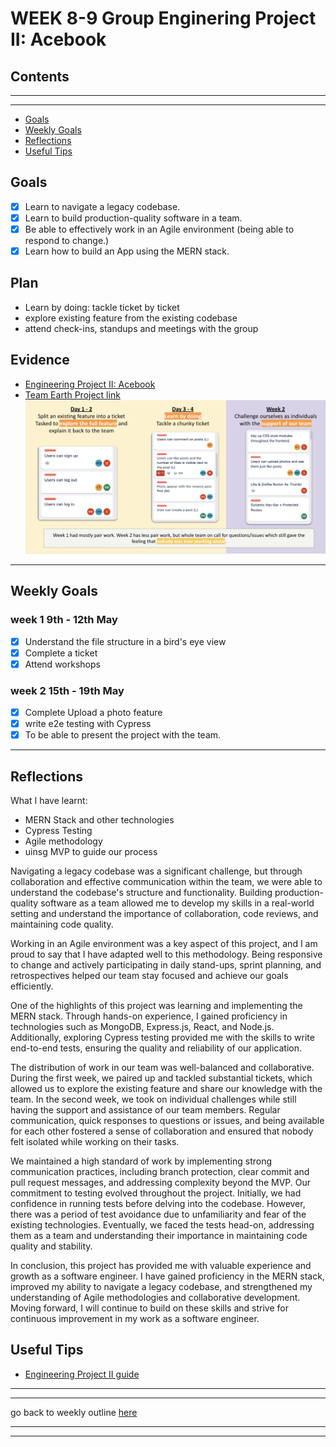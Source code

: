 # WEEK 8-9 Group Enginering Project II: Acebook

## Contents

---
---

* [Goals](#weekly-goals)
* [Weekly Goals](#weekly-goals)
* [Reflections](#reflections)
* [Useful Tips](#useful-tips)

## Goals

* [x] Learn to navigate a legacy codebase.
* [x] Learn to build production-quality software in a team.
* [x] Be able to effectively work in an Agile environment (being able to respond to change.)
* [x] Learn how to build an App using the MERN stack.

## Plan

* Learn by doing: tackle ticket by ticket
* explore existing feature from the existing codebase
* attend check-ins, standups and meetings with the group

## Evidence

* [Engineering Project II: Acebook](https://github.com/maddc0de/acebook)
* [Team Earth Project link](https://github.com/siqbal181/acebook-mern-template)
![my group's approach at distributing work](some-tickets-from-trelloboard.png)

---

## Weekly Goals

### week 1 9th - 12th May

* [x] Understand the file structure in a bird's eye view
* [x] Complete a ticket
* [x] Attend workshops

### week 2 15th - 19th May

* [x] Complete Upload a photo feature
* [x] write e2e testing with Cypress
* [x] To be able to present the project with the team.

---

## Reflections

What I have learnt:

* MERN Stack and other technologies
* Cypress Testing
* Agile methodology
* uinsg MVP to guide our process

Navigating a legacy codebase was a significant challenge, but through collaboration and effective communication within the team, we were able to understand the codebase's structure and functionality. Building production-quality software as a team allowed me to develop my skills in a real-world setting and understand the importance of collaboration, code reviews, and maintaining code quality.

Working in an Agile environment was a key aspect of this project, and I am proud to say that I have adapted well to this methodology. Being responsive to change and actively participating in daily stand-ups, sprint planning, and retrospectives helped our team stay focused and achieve our goals efficiently.

One of the highlights of this project was learning and implementing the MERN stack. Through hands-on experience, I gained proficiency in technologies such as MongoDB, Express.js, React, and Node.js. Additionally, exploring Cypress testing provided me with the skills to write end-to-end tests, ensuring the quality and reliability of our application.

The distribution of work in our team was well-balanced and collaborative. During the first week, we paired up and tackled substantial tickets, which allowed us to explore the existing feature and share our knowledge with the team. In the second week, we took on individual challenges while still having the support and assistance of our team members. Regular communication, quick responses to questions or issues, and being available for each other fostered a sense of collaboration and ensured that nobody felt isolated while working on their tasks.

We maintained a high standard of work by implementing strong communication practices, including branch protection, clear commit and pull request messages, and addressing complexity beyond the MVP. Our commitment to testing evolved throughout the project. Initially, we had confidence in running tests before delving into the codebase. However, there was a period of test avoidance due to unfamiliarity and fear of the existing technologies. Eventually, we faced the tests head-on, addressing them as a team and understanding their importance in maintaining code quality and stability.

In conclusion, this project has provided me with valuable experience and growth as a software engineer. I have gained proficiency in the MERN stack, improved my ability to navigate a legacy codebase, and strengthened my understanding of Agile methodologies and collaborative development. Moving forward, I will continue to build on these skills and strive for continuous improvement in my work as a software engineer.

## Useful Tips

* [Engineering Project II guide](https://github.com/makersacademy/engineering-project-2)

---
---

go back to weekly outline [here](https://github.com/maddc0de/learning-journey-at-makers/blob/main/README.md)

---
---
